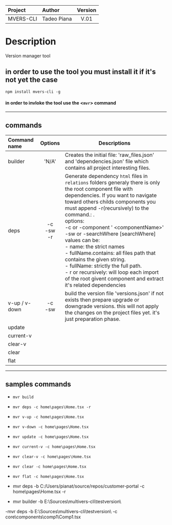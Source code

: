 | Project   | Author      | Version |
| :-------- | :---------- | :-----: |
| MVERS-CLI | Tadeo Piana |  V.01   |

# Description

Version manager tool

## in order to use the tool you must install it if it's not yet the case

`npm install mvers-cli -g`

#### in order to invloke the tool use the <`mvr`> command

---

## commands

| Command name  |       Options       | Descriptions                                                                                                                                                                                                                                                                                                                                                                                                                                                                                                                                                                                                           |
| :------------ | :-----------------: | ---------------------------------------------------------------------------------------------------------------------------------------------------------------------------------------------------------------------------------------------------------------------------------------------------------------------------------------------------------------------------------------------------------------------------------------------------------------------------------------------------------------------------------------------------------------------------------------------------------------------- |
| builder       |        'N/A'        | Creates the initial file: 'raw_files.json' and 'dependencies.json' file which contains all project interesting files.                                                                                                                                                                                                                                                                                                                                                                                                                                                                                                  |
| deps          | -c <br> -sw <br> -r | Generate dependency `html` files in `relations` folders generaly there is only the root component file with dependencies. If you want to navigate toward others childs components you must append -r(recursively) to the command.: .<br> options: <br> -c or -component ' \<componentName\>' <br> -sw or -searchWhere [searchWhere] <br> values can be: <br> - name: the strict names<br> - fullName.contains: all files path that contains the given string.<br> - fullName: strictly the full path.<br> - r or recursively: will loop each import of the root givent component and extract it's related dependencies |
| v-up / v-down |     -c<br> -sw      | build the version file 'versions.json' if not exists then prepare upgrade or downgrade versions. this will not apply the changes on the project files yet. it's just preparation phase.                                                                                                                                                                                                                                                                                                                                                                                                                                |
| update        |                     |                                                                                                                                                                                                                                                                                                                                                                                                                                                                                                                                                                                                                        |
| current-v     |                     |                                                                                                                                                                                                                                                                                                                                                                                                                                                                                                                                                                                                                        |
| clear-v       |                     |                                                                                                                                                                                                                                                                                                                                                                                                                                                                                                                                                                                                                        |
| clear         |                     |                                                                                                                                                                                                                                                                                                                                                                                                                                                                                                                                                                                                                        |
| flat          |                     |                                                                                                                                                                                                                                                                                                                                                                                                                                                                                                                                                                                                                        |

---

## samples commands

-   `mvr build`

-   `mvr deps -c home\pages\Home.tsx -r`

-   `mvr v-up -c home\pages\Home.tsx`

-   `mvr v-down -c home\pages\Home.tsx`

-   `mvr update -c home\pages\Home.tsx`

-   `mvr current-v -c home\pages\Home.tsx`

-   `mvr clear-v -c home\pages\Home.tsx`

-   `mvr clear -c home\pages\Home.tsx`

-   `mvr flat -c home\pages\Home.tsx`

-   mvr deps -b C:/Users/pianat/source/repos/customer-portal -c home\pages\Home.tsx -r

-   mvr builder -b E:\Sources\multivers-cli\testversion\

-mvr deps -b E:\Sources\multivers-cli\testversion\ -c core\components\comp1\Comp1.tsx
